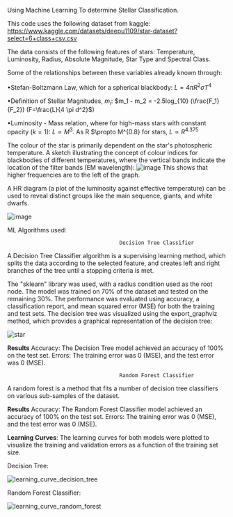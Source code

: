 Using Machine Learning To determine Stellar Classification.

This code uses the following dataset from kaggle: https://www.kaggle.com/datasets/deepu1109/star-dataset?select=6+class+csv.csv

The data consists of the following features of stars: Temperature, Luminosity, Radius, Absolute Magnitude, Star Type and Spectral Class.

Some of the relationships between these variables already known through:

•Stefan-Boltzmann Law, which for a spherical blackbody: $L=4 \pi R^2 \sigma T^4$

•Definition of Stellar Magnitudes, $m_i$: $m_1 - m_2 = -2.5log_{10} (\frac{F_1}{F_2}) (F=\frac{L}{4 \pi d^2}$)

•Luminosity - Mass relation, where for high-mass stars with constant opacity ($k=1$): $L \propto M^3$. As R $\propto M^{0.8} for stars, $L \propto R^{4.375}$

The colour of the star is primarily dependent on the star's photospheric temperature. A sketch illustrating the concept of colour indices for blackbodies of different temperatures, where the vertical bands indicate the location of the filter bands (EM wavelength):
![image](https://github.com/user-attachments/assets/95304eb3-e322-443b-932f-0e37c71de16d)
This shows that higher frequencies are to the left of the graph.

A HR diagram (a plot of the luminosity against effective temperature) can be used to reveal distinct groups like the main sequence, giants, and white dwarfs.

![image](https://github.com/user-attachments/assets/276f8d81-6f91-4357-8350-4ec4116542ca)

ML Algorithms used:

                                        Decision Tree Classifier

A Decision Tree Classifier algorithm is a supervising learning method, which splits the data according to the selected feature, and creates left and right branches of the tree until a stopping criteria is met.

The "sklearn" library was used, with a radius condition used as the root node. The model was trained on 70% of the dataset and tested on the remaining 30%. The performance was evaluated using accuracy, a classification report, and mean squared error (MSE) for both the training and test sets.
The decision tree was visualized using the export_graphviz method, which provides a graphical representation of the decision tree:

![star](https://github.com/user-attachments/assets/c0daeb34-57e8-4b7d-9827-d9e34123168e)

**Results**
Accuracy: The Decision Tree model achieved an accuracy of 100% on the test set.
Errors: The training error was 0 (MSE), and the test error was 0 (MSE).

                                        Random Forest Classifier

A random forest is a method that fits a number of decision tree classifiers on various sub-samples of the dataset.

**Results**
Accuracy: The Random Forest Classifier model achieved an accuracy of 100% on the test set.
Errors: The training error was 0 (MSE), and the test error was 0 (MSE).

**Learning Curves**: The learning curves for both models were plotted to visualize the training and validation errors as a function of the training set size.

Decision Tree:

![learning_curve_decision_tree](https://github.com/user-attachments/assets/8b48ee80-c2bd-4986-8aa5-ab465a375b5c)

Random Forest Classifier:

![learning_curve_random_forest](https://github.com/user-attachments/assets/8420053f-aa6a-42c1-9999-490dae8cbba5)

